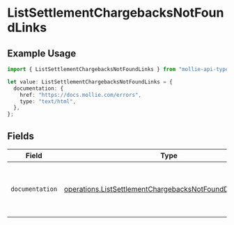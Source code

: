# ListSettlementChargebacksNotFoundLinks

## Example Usage

```typescript
import { ListSettlementChargebacksNotFoundLinks } from "mollie-api-typescript/models/operations";

let value: ListSettlementChargebacksNotFoundLinks = {
  documentation: {
    href: "https://docs.mollie.com/errors",
    type: "text/html",
  },
};
```

## Fields

| Field                                                                                                                                  | Type                                                                                                                                   | Required                                                                                                                               | Description                                                                                                                            |
| -------------------------------------------------------------------------------------------------------------------------------------- | -------------------------------------------------------------------------------------------------------------------------------------- | -------------------------------------------------------------------------------------------------------------------------------------- | -------------------------------------------------------------------------------------------------------------------------------------- |
| `documentation`                                                                                                                        | [operations.ListSettlementChargebacksNotFoundDocumentation](../../models/operations/listsettlementchargebacksnotfounddocumentation.md) | :heavy_check_mark:                                                                                                                     | The URL to the generic Mollie API error handling guide.                                                                                |